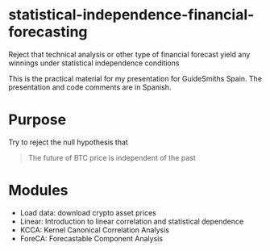 # statistical-independence-financial-forecasting

Reject that technical analysis or other type of financial forecast yield any winnings under statistical independence conditions

This is the practical material for my presentation for GuideSmiths Spain. The presentation and code comments are in Spanish.

# Purpose

Try to reject the null hypothesis that

> The future of BTC price is independent of the past

# Modules

- Load data: download crypto asset prices
- Linear: Introduction to linear correlation and statistical dependence
- KCCA: Kernel Canonical Correlation Analysis
- ForeCA: Forecastable Component Analysis
